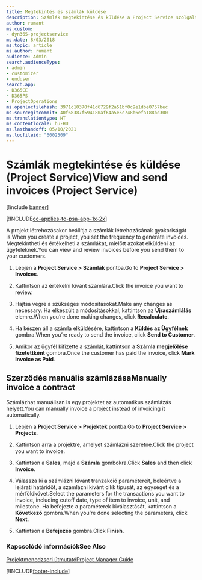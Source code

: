 ```yaml
---
title: Megtekintés és számlák küldése
description: Számlák megtekintése és küldése a Project Service szolgáltatásban
author: rumant
ms.custom:
- dyn365-projectservice
ms.date: 8/03/2018
ms.topic: article
ms.author: rumant
audience: Admin
search.audienceType:
- admin
- customizer
- enduser
search.app:
- D365CE
- D365PS
- ProjectOperations
ms.openlocfilehash: 3971c10370f41d6729f2a51bf0c9e1dbe0757bec
ms.sourcegitcommit: 40f68387f594180af64a5e5c748b6efa188bd300
ms.translationtype: HT
ms.contentlocale: hu-HU
ms.lasthandoff: 05/10/2021
ms.locfileid: "6002509"
---
```

# <a name="view-and-send-invoices-project-service"></a><span data-ttu-id="262b7-103">Számlák megtekintése és küldése (Project Service)</span><span class="sxs-lookup"><span data-stu-id="262b7-103">View and send invoices (Project Service)</span></span>

[!include [banner](../includes/psa-now-project-operations.md)]

[!INCLUDE[cc-applies-to-psa-app-1x-2x](../includes/cc-applies-to-psa-app-1x-2x.md)]

<span data-ttu-id="262b7-104">A projekt létrehozásakor beállítja a számlák létrehozásának gyakoriságát is.</span><span class="sxs-lookup"><span data-stu-id="262b7-104">When you create a project, you set the frequency to generate invoices.</span></span> <span data-ttu-id="262b7-105">Megtekintheti és értékelheti a számlákat, mielőtt azokat elküldeni az ügyfeleknek.</span><span class="sxs-lookup"><span data-stu-id="262b7-105">You can view and review invoices before you send them to your customers.</span></span>  
  
1.  <span data-ttu-id="262b7-106">Lépjen a **Project Service > Számlák** pontba.</span><span class="sxs-lookup"><span data-stu-id="262b7-106">Go to **Project Service > Invoices**.</span></span>  
  
2.  <span data-ttu-id="262b7-107">Kattintson az értékelni kívánt számlára.</span><span class="sxs-lookup"><span data-stu-id="262b7-107">Click the invoice you want to review.</span></span>  
  
3.  <span data-ttu-id="262b7-108">Hajtsa végre a szükséges módosításokat.</span><span class="sxs-lookup"><span data-stu-id="262b7-108">Make any changes as necessary.</span></span> <span data-ttu-id="262b7-109">Ha elkészült a módosításokkal, kattintson az **Újraszámlálás** elemre.</span><span class="sxs-lookup"><span data-stu-id="262b7-109">When you’re done making changes, click **Recalculate**.</span></span>  
  
4.  <span data-ttu-id="262b7-110">Ha készen áll a számla elküldésére, kattintson a **Küldés az Ügyfélnek** gombra.</span><span class="sxs-lookup"><span data-stu-id="262b7-110">When you’re ready to send the invoice, click **Send to Customer**.</span></span>  
  
5.  <span data-ttu-id="262b7-111">Amikor az ügyfél kifizette a számlát, kattintson a **Számla megjelölése fizetettként** gombra.</span><span class="sxs-lookup"><span data-stu-id="262b7-111">Once the customer has paid the invoice, click **Mark Invoice as Paid**.</span></span>  
  
## <a name="manually-invoice-a-contract"></a><span data-ttu-id="262b7-112">Szerződés manuális számlázása</span><span class="sxs-lookup"><span data-stu-id="262b7-112">Manually invoice a contract</span></span>  
 <span data-ttu-id="262b7-113">Számlázhat manuálisan is egy projektet az automatikus számlázás helyett.</span><span class="sxs-lookup"><span data-stu-id="262b7-113">You can manually invoice a project instead of invoicing it automatically.</span></span>  
  
1.  <span data-ttu-id="262b7-114">Lépjen a **Project Service > Projektek** pontba.</span><span class="sxs-lookup"><span data-stu-id="262b7-114">Go to **Project Service > Projects**.</span></span>  
  
2.  <span data-ttu-id="262b7-115">Kattintson arra a projektre, amelyet számlázni szeretne.</span><span class="sxs-lookup"><span data-stu-id="262b7-115">Click the project you want to invoice.</span></span>  
  
3.  <span data-ttu-id="262b7-116">Kattintson a **Sales**, majd a **Számla** gombokra.</span><span class="sxs-lookup"><span data-stu-id="262b7-116">Click **Sales** and then click **Invoice**.</span></span>  
  
4.  <span data-ttu-id="262b7-117">Válassza ki a számlázni kívánt tranzakció paramétereit, beleértve a lejárati határidőt, a számlázni kívánt cikk típusát, az egységet és a mérföldkövet.</span><span class="sxs-lookup"><span data-stu-id="262b7-117">Select the parameters for the transactions you want to invoice, including cutoff date, type of item to invoice, unit, and milestone.</span></span> <span data-ttu-id="262b7-118">Ha befejezte a paraméterek kiválasztását, kattintson a **Következő** gombra.</span><span class="sxs-lookup"><span data-stu-id="262b7-118">When you’re done selecting the parameters, click **Next**.</span></span>  
  
5.  <span data-ttu-id="262b7-119">Kattintson a **Befejezés** gombra.</span><span class="sxs-lookup"><span data-stu-id="262b7-119">Click **Finish**.</span></span>  
  
### <a name="see-also"></a><span data-ttu-id="262b7-120">Kapcsolódó információk</span><span class="sxs-lookup"><span data-stu-id="262b7-120">See Also</span></span>  
 [<span data-ttu-id="262b7-121">Projektmenedzseri útmutató</span><span class="sxs-lookup"><span data-stu-id="262b7-121">Project Manager Guide</span></span>](../psa/project-manager-guide.md)


[!INCLUDE[footer-include](../includes/footer-banner.md)]